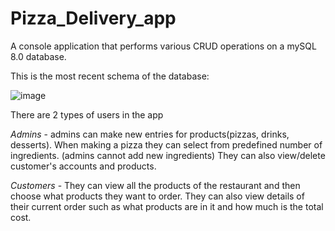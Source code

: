 # Pizza_Delivery_app
A console application that performs various CRUD operations on a mySQL 8.0 database.

This is the most recent schema of the database: 

![image](https://github.com/TsvetomirValchev/Pizza_Delivery_app/assets/92424452/523d9b08-fb19-4954-a3c7-ca0da789439d)


There are 2 types of users in the app

*Admins* - admins can make new entries for products(pizzas, drinks, desserts). When making a pizza they can select from predefined number of ingredients. (admins cannot add new ingredients)
They can also view/delete customer's accounts and products.

*Customers* - They can view all the products of the restaurant and then choose what products they want to order. They can also view details of their current order such as what products are in it and how much is the total cost.
